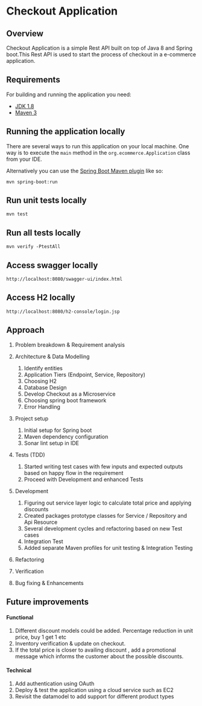 # Checkout Application


## Overview

Checkout Application is a simple Rest API built on top of Java 8 and Spring boot.This Rest API is used to start the process of checkout in a e-commerce application.

## Requirements

For building and running the application you need:

- [JDK 1.8](http://www.oracle.com/technetwork/java/javase/downloads/jdk8-downloads-2133151.html)
- [Maven 3](https://maven.apache.org)

## Running the application locally

There are several ways to run this application on your local machine. One way is to execute the `main` method in the `org.ecommerce.Application` class from your IDE.

Alternatively you can use the [Spring Boot Maven plugin](https://docs.spring.io/spring-boot/docs/current/reference/html/build-tool-plugins-maven-plugin.html) like so:

```shell
mvn spring-boot:run
```
## Run unit tests locally

```shell
mvn test
```

## Run all tests locally

```shell
mvn verify -PtestAll
```

## Access swagger locally

```shell
http://localhost:8080/swagger-ui/index.html
```

## Access H2 locally

```shell
http://localhost:8080/h2-console/login.jsp
```

## Approach

1. Problem breakdown & Requirement analysis
2. Architecture & Data Modelling
   1. Identify entities
   2.  Application Tiers (Endpoint, Service, Repository)
   3. Choosing H2
   4. Database Design
   5. Develop Checkout as a Microservice
   6. Choosing spring boot framework
   7. Error Handling
   
3. Project setup
   1. Initial setup for Spring boot
   2. Maven dependency configuration
   3. Sonar lint setup in IDE

4. Tests (TDD)
   1. Started writing test cases with few inputs and expected outputs based on happy flow in the requirement
   2.  Proceed with Development and enhanced Tests
   
5. Development
   1. Figuring out service layer logic to calculate total price and applying discounts
   2. Created packages prototype classes for Service / Repository and Api Resource
   3. Several development cycles and refactoring based on new Test cases
   4. Integration Test 
   5. Added separate Maven profiles for unit testing & Integration Testing 
6. Refactoring
7. Verification
8. Bug fixing & Enhancements



## Future improvements

#### Functional 
1. Different discount models could be added. Percentage reduction in unit price, buy 1 get 1 etc
2. Inventory verification & update on checkout.
3. If the total price is closer to availing discount , add a promotional message which informs the customer about the possible discounts.

#### Technical

1. Add authentication using OAuth
2. Deploy & test the application using a cloud service such as EC2
3. Revisit the datamodel to add support for different product types


